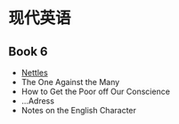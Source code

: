 # 现代英语

## Book 6
- [Nettles](B6U4_Nettles.md)
- The One Against the Many
- How to Get the Poor off Our Conscience
- ...Adress
- Notes on the English Character